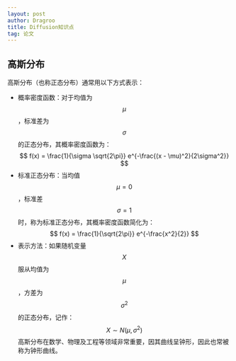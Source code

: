 ```yaml
---
layout: post
author: Dragroo
title: Diffusion知识点
tag: 论文
---
```


## 高斯分布
高斯分布（也称正态分布）通常用以下方式表示：
- 概率密度函数：对于均值为 $$\mu$$，标准差为 $$\sigma$$ 的正态分布，其概率密度函数为：
$$
f(x) = \frac{1}{\sigma \sqrt{2\pi}} e^{-\frac{(x - \mu)^2}{2\sigma^2}}
$$
- 标准正态分布：当均值 $$\mu = 0$$，标准差 $$\sigma = 1$$ 时，称为标准正态分布，其概率密度函数简化为：
$$
f(x) = \frac{1}{\sqrt{2\pi}} e^{-\frac{x^2}{2}}
$$
- 表示方法：如果随机变量 $$X$$ 服从均值为 $$\mu$$，方差为 $$\sigma^2$$ 的正态分布，记作：
$$
X \sim N(\mu, \sigma^2)
$$
高斯分布在数学、物理及工程等领域非常重要，因其曲线呈钟形，因此也常被称为钟形曲线。
